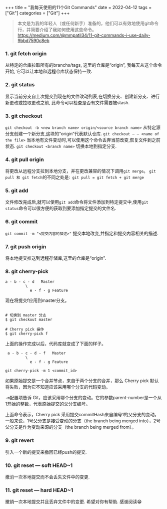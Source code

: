 +++
title = "我每天使用的11个Git Commands"
date = 2022-04-12
tags = ["Git"]
categories = ["Git"]
+++

> 本文是为我的年轻人（或任何新手）准备的，他们可以有效地使用git命令行，并简要介绍了我如何使用这些命令。
> https://medium.com/@mmpatil34/11-git-commands-i-use-daily-9bbd7590c8eb

### 1. git fetch origin
从特定的仓库拉取所有的branchs/tags, 这里的仓库是“origin”, 我每天从这个命令开始, 它可以让本地和远程仓库状态保持一致.
### 2. git status
显示当前分支自上次提交到现在的文件改动列表,在切换分支、创建新分支、进行新更改或拉取更改之前, 此命令可以检查是否有文件需要被stash.
### 3. git checkout
```git checkout -b <new branch name> origin/<source branch name>```
从特定源分支创建一个新分支,这块的“origin”代表默认仓库.
```git checkout — — <name of the file>```
当本地有文件变动时,可以使用这个命令丢弃当前改变,恢复文件到之前状态.
```git checkout <branch name>```
切换本地到指定分支.
### 4. git pull origin <branch name>
将更改从远程分支拉到本地分支，并在更改兼容的情况下调用```git merge```。
```git pull 和 git fetch```的不同之处是:``` git pull = git fetch + git merge```
### 5. git add <name of the file>
文件修改完成后,就可以使用```git add```命令将文件添加到特定提交中,使用``git status``命令可以很方便的获取到要添加指定提交的文件名.
### 6. git commit
```git commit -m "<提交内容的描述>"```
提交本地改变,并指定和提交内容相关的描述.
### 7. git push origin <branch name>
将本地提交推送到远程存储库,这里的仓库是“origin”.
### 8. git cherry-pick
```
a - b - c - d   Master
         \
           e - f - g Feature
```
现在将提交f应用到master分支。
```

# 切换到 master 分支
$ git checkout master
 
# Cherry pick 操作
$ git cherry-pick f
```
上面的操作完成以后，代码库就变成了下面的样子。
```
 a - b - c - d - f   Master
         \
           e - f - g Feature
```
```
git cherry-pick -m 1 <commit_id>
```

如果原始提交是一个合并节点，来自于两个分支的合并，那么 Cherry pick 默认将失败，因为它不知道应该采用哪个分支的代码变动。

```-m```配置项告诉 Git，应该采用哪个分支的变动。它的参数parent-number是一个从1开始的整数，代表原始提交的父分支编号。

上面命令表示，Cherry pick 采用提交commitHash来自编号1的父分支的变动。
一般来说，1号父分支是接受变动的分支（the branch being merged into），2号父分支是作为变动来源的分支（the branch being merged from）。
### 9. git revert <commit id>
引入一个新的提交来撤回已经push的提交.
### 10. git reset — soft HEAD~1
撤消一次本地提交而不会丢失文件中的变更.
### 11. git reset — hard HEAD~1
撤销一次本地提交并且丢弃文件中的变更.
希望对你有帮助. 感谢阅读😁
